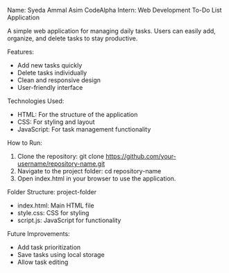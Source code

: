 Name: Syeda Ammal Asim
CodeAlpha Intern: Web Development 
To-Do List Application

A simple web application for managing daily tasks. Users can easily add, organize, and delete tasks to stay productive.

Features:
- Add new tasks quickly
- Delete tasks individually
- Clean and responsive design
- User-friendly interface

Technologies Used:
- HTML: For the structure of the application
- CSS: For styling and layout
- JavaScript: For task management functionality

How to Run:
1. Clone the repository: git clone https://github.com/your-username/repository-name.git
2. Navigate to the project folder: cd repository-name
3. Open index.html in your browser to use the application.

Folder Structure:
project-folder
- index.html: Main HTML file
- style.css: CSS for styling
- script.js: JavaScript for functionality

Future Improvements:
- Add task prioritization
- Save tasks using local storage
- Allow task editing
